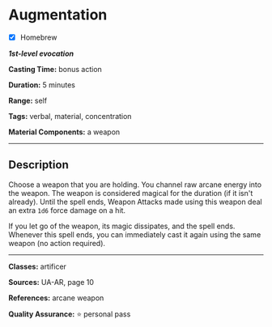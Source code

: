 # Augmentation

- [x] Homebrew

***1st-level evocation***

**Casting Time:** bonus action

**Duration:** 5 minutes

**Range:** self

**Tags:** verbal, material, concentration

**Material Components:** a weapon

---

## Description
Choose a weapon that you are holding.
You channel raw arcane energy into the weapon.
The weapon is considered magical for the duration (if it isn't already).
Until the spell ends, Weapon Attacks made using this weapon deal an extra `1d6` force damage on a hit.

If you let go of the weapon, its magic dissipates, and the spell ends.
Whenever this spell ends, you can immediately cast it again using the same weapon (no action required).

---

**Classes:** artificer

**Sources:** UA-AR, page 10

**References:** arcane weapon

**Quality Assurance:** :star: personal pass
